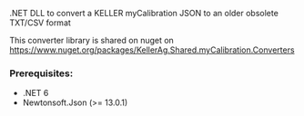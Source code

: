.NET DLL to convert a KELLER myCalibration JSON to an older obsolete TXT/CSV format

This converter library is shared on nuget on https://www.nuget.org/packages/KellerAg.Shared.myCalibration.Converters

### Prerequisites:
- .NET 6
- Newtonsoft.Json (>= 13.0.1)

